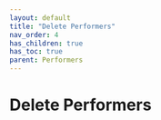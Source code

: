 ```yaml
---
layout: default
title: "Delete Performers"
nav_order: 4
has_children: true
has_toc: true
parent: Performers
---
```


# Delete Performers
